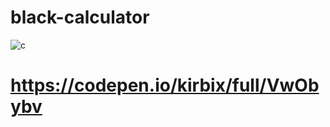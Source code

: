 # black-calculator
![c](https://github.com/kirbix-dev/black-calculator/assets/171850808/668a3613-f7d2-4c60-90a5-d686c8d45255)
# https://codepen.io/kirbix/full/VwObybv

